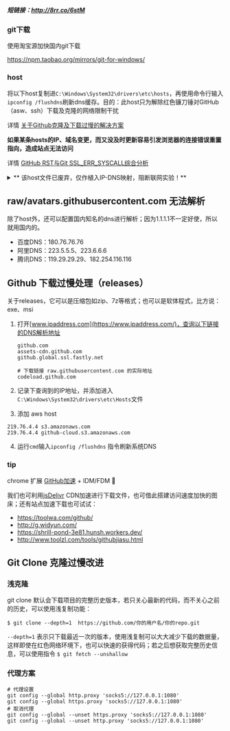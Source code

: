***短链接：http://8rr.co/6stM***

### git下载

使用淘宝源加快国内git下载

https://npm.taobao.org/mirrors/git-for-windows/

### host

将以下host复制进`C:\Windows\System32\drivers\etc\hosts`，再使用命令行输入`ipconfig /flushdns`刷新dns缓存。目的：此host只为解除红色镰刀锤对GitHub（asw、ssh）下载及克隆的网络限制干扰

详情 [关于Github克隆及下载过慢的解决方案](https://hoochanlon.github.io/note/2019/10-01/4ee4554a.html)

**如果某条hosts的IP、域名变更，而又没及时更新容易引发浏览器的连接错误重置指向，造成站点无法访问**

详情 [GitHub RST与Git SSL_ERR_SYSCALL综合分析](https://hoochanlon.github.io/note/2020/06-06/74ae1ae6.html)

 <details><summary>** 该host文件已废弃，仅作植入IP-DNS映射，阻断联网实验！** </summary>



```
## GitHub Start

192.30.253.112 github.com
192.30.253.113 github.com
151.101.184.133 assets-cdn.github.com
151.101.185.194 github.global.ssl.fastly.net 


192.30.253.112 github.com
192.30.253.113 github.com
192.30.253.118 gist.github.com
151.101.185.194 github.global.ssl.fastly.net
151.101.129.194 github.global.ssl.fastly.net
151.101.65.194 github.global.ssl.fastly.net
151.101.1.194 github.global.ssl.fastly.net
151.101.193.194 github.global.ssl.fastly.net
151.101.77.194 github.global.ssl.fastly.net
151.101.229.194 github.global.ssl.fastly.net
151.101.113.194 github.global.ssl.fastly.net
151.101.196.133 assets-cdn.github.com
151.101.24.133 assets-cdn.github.com
185.199.111.153 assets-cdn.github.com
185.199.110.153 assets-cdn.github.com
185.199.108.153 assets-cdn.github.com
185.199.109.153 assets-cdn.github.com
151.101.112.133 assets-cdn.github.com

151.101.112.133 avatars0.githubusercontent.com
151.101.112.133 avatars1.githubusercontent.com
151.101.184.133 avatars2.githubusercontent.com
151.101.12.133 avatars3.githubusercontent.com
151.101.12.133 avatars4.githubusercontent.com
151.101.184.133 avatars5.githubusercontent.com
151.101.184.133 avatars6.githubusercontent.com
151.101.184.133 avatars7.githubusercontent.com
151.101.12.133 avatars8.githubusercontent.com

151.101.184.133 raw.githubusercontent.com
151.101.112.133 gist.githubusercontent.com
151.101.184.133 cloud.githubusercontent.com
151.101.112.133 camo.githubusercontent.com
52.216.227.168 github-cloud.s3.amazonaws.com

192.30.253.112 github.com
185.199.108.153 assets-cdn.github.com
151.101.185.194 github.global.ssl.fastly.net
140.82.113.10 codeload.github.com

## GitHub End
```

</details>


## raw/avatars.githubusercontent.com 无法解析

除了host外，还可以配置国内知名的dns进行解析；因为1.1.1.1不一定好使，所以就用国内的。

* 百度DNS：180.76.76.76
* 阿里DNS：223.5.5.5、223.6.6.6
* 腾讯DNS：119.29.29.29、182.254.116.116



<!--

**说在前面：这些问题都可以使用VPN直接解决，但由于红朝特殊环境，找到合适性价比的VPN又是一件比较困难的事，更不用说免费的了，而且免费的基本都赶尽杀绝了...**

-->

## Github 下载过慢处理（releases）

关于releases，它可以是压缩包如zip、7z等格式；也可以是软体程式，比方说：exe、msi

1. 打开[www.ipaddress.com](https://www.ipaddress.com/)，查询以下链接的DNS解析地址 

    ```
    github.com 
    assets-cdn.github.com 
    github.global.ssl.fastly.net

    # 下载链接 raw.githubusercontent.com 的实际地址
    codeload.github.com 
    ```

2. 记录下查询到的IP地址，并添加进入`C:\Windows\System32\drivers\etc\Hosts`文件

3. 添加 aws host

 ```
 219.76.4.4 s3.amazonaws.com
 219.76.4.4 github-cloud.s3.amazonaws.com
 ```
4. 运行`cmd`输入`ipconfig /flushdns` 指令刷新系统DNS

### tip

chrome 扩展 [GitHub加速](https://chrome.google.com/webstore/detail/github%E5%8A%A0%E9%80%9F/mfnkflidjnladnkldfonnaicljppahpg/related?hl=zh-CN) + IDM/FDM 🤣

我们也可利用[jsDelivr](https://www.jsdelivr.com) CDN加速进行下载文件，也可借此搭建访问速度加快的图床；还有站点加速下载也可试试：
* https://toolwa.com/github/
* http://g.widyun.com/
* https://shrill-pond-3e81.hunsh.workers.dev/
* http://www.toolzl.com/tools/githubjiasu.html



## Git Clone 克隆过慢改进

### 浅克隆

git clone 默认会下载项目的完整历史版本，若只关心最新的代码，而不关心之前的历史，可以使用浅复制功能：

```
$ git clone --depth=1  https://github.com/你的用户名/你的repo.git
```

`--depth=1` 表示只下载最近一次的版本，使用浅复制可以大大减少下载的数据量，这样即使在红色网络环境下，也可以快速的获得代码；若之后想获取完整历史信息，可以使用指令 `$ git fetch --unshallow`

### 代理方案

```
# 代理设置
git config --global http.proxy 'socks5://127.0.0.1:1080'
git config --global https.proxy 'socks5://127.0.0.1:1080'
# 取消代理
git config --global --unset https.proxy 'socks5://127.0.0.1:1080'
git config --global --unset http.proxy 'socks5://127.0.0.1:1080'
```

